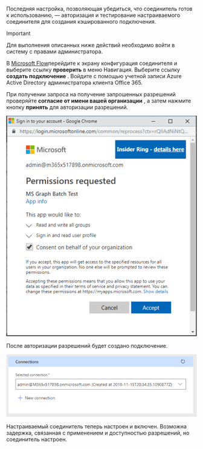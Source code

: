 <!-- markdownlint-disable MD002 MD041 -->

Последняя настройка, позволяющая убедиться, что соединитель готов к использованию, — авторизация и тестирование настраиваемого соединителя для создания кэшированного подключения.

> [!IMPORTANT]
> Для выполнения описанных ниже действий необходимо войти в систему с правами администратора.

В [Microsoft Flow](https://flow.microsoft.com)перейдите к экрану конфигурация соединителя и выберите ссылку **проверить** в меню Навигация. Выберите ссылку **создать подключение** . Войдите с помощью учетной записи Azure Active Directory администратора клиента Office 365.

При получении запроса на получение запрошенных разрешений проверяйте **согласие от имени вашей организации** , а затем нажмите кнопку **принять** для авторизации разрешений.

![Снимок экрана с запросом разрешений](./images/flow-conn8.png)

После авторизации разрешений будет создано подключение.

![Снимок экрана созданного подключения в Microsoft Flow](./images/flow-conn9.png)

Настраиваемый соединитель теперь настроен и включен. Возможна задержка, связанная с применением и доступностью разрешений, но соединитель настроен.